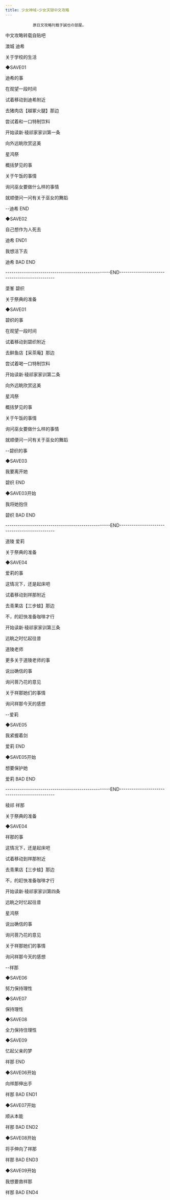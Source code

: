 ```yaml
---
title: 少女神域∽少女天獄中文攻略
---
```


                原日文攻略刊载于誠也の部屋。



中文攻略转载自贴吧



澳城 迪希



关于学校的生活



◆SAVE01



迪希的事



在观望一段时间



试着移动到迪希附近



去猪肉店【越冢火腿】那边



尝试着和一口特制饮料



开始读新&middot;稜祁家家训第一条



向外远眺欣赏这美



星鸿祭



概括梦见的事



关于午饭的事情



询问巫女要做什么样的事情



就顺便问一问有关于巫女的舞蹈



--迪希 END



◆SAVE02



自己想作为人死去



迪希 END1



我想活下去



迪希 BAD END



---------------------------------------------------END----------------------------------------------



垄峯 碧织



关于祭典的准备



◆SAVE01



碧织的事



在观望一段时间



试着移动到碧织附近



去鲜鱼店【采茶庵】那边



尝试着喝一口特制饮料



开始读新&middot;稜祁家家训第二条



向外远眺欣赏这美



星鸿祭



概括梦见的事



关于午饭的事情



询问巫女要做什么样的事情



就顺便问一问有关于巫女的舞蹈



--碧织的事



◆SAVE03



我要离开她



碧织 END



◆SAVE03开始



我将她抱住



碧织 BAD END



---------------------------------------------------END----------------------------------------------



道陵 爱莉



关于祭典的准备



◆SAVE04



爱莉的事



这情况下，还是起床吧



试着移动到祥那附近



去青果店【三步蛙】那边



不，的赶快准备咖啡才行



开始读新&middot;稜祁家家训第三条



远眺之时忆起往昔



道陵老师



更多关于道陵老师的事



说出确信的事



询问菩乃花的意见



关于祥那她们的事情



询问祥那今天的感想



--爱莉



◆SAVE05



我紧握着剑



爱莉 END



◆SAVE05开始



想要保护她



爱莉 BAD END



---------------------------------------------------END----------------------------------------------



稜祁 祥那



关于祭典的准备



◆SAVE04



祥那的事



这情况下，还是起床吧



试着移动到祥那附近



去青果店【三步蛙】那边



不，的赶快准备咖啡才行



开始读新&middot;稜祁家家训第四条



远眺之时忆起往昔



星鸿祭



说出确信的事



询问菩乃花的意见



关于祥那她们的事情



询问祥那今天的感想



--祥那



◆SAVE06



努力保持理性



◆SAVE07



保持理性



◆SAVE08



全力保持住理性



◆SAVE09



忆起父亲的梦



祥那 END



◆SAVE06开始



向祥那伸出手



祥那 BAD END1



◆SAVE07开始



顺从本能



祥那 BAD END2



◆SAVE08开始



将手伸向了祥那



祥那 BAD END3



◆SAVE09开始



我想要救祥那



祥那 BAD END4


              

